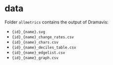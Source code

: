 # data

Folder `allmetrics` contains the output of Dramavis:

* `{id}_{name}.svg`
* `{id}_{name}_change_rates.csv`
* `{id}_{name}_chars.csv`
* `{id}_{name}_deciles_table.csv`
* `{id}_{name}_edgelist.csv`
* `{id}_{name}_graph.csv`
